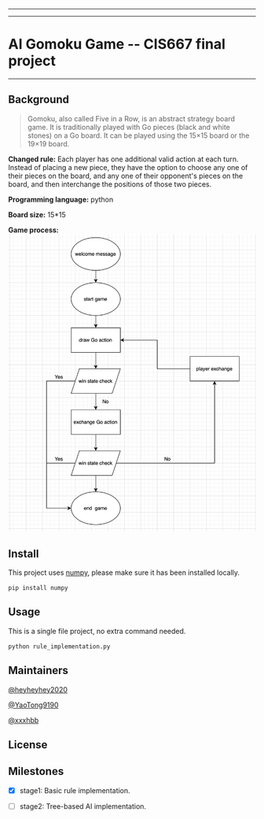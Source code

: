 ___
___
# AI Gomoku Game -- CIS667 final project
___
## Background
> Gomoku, also called Five in a Row, is an abstract strategy board game. It is traditionally played with Go pieces (black and white stones) on a Go board. It can be played using the 15×15 board or the 19×19 board.

**Changed rule:** Each player has one additional valid action at each turn.  Instead of placing a new piece, they have the option to choose any one of their pieces on the board, and any one of their opponent's pieces on the board, and then interchange the positions of those two pieces.

**Programming language:** python

**Board size:** 15\*15

**Game process:** 
![process flowchart](https://github.com/YaoTong9190/Gomoku/blob/main/process%20flowchart.png)

## Install
This project uses [numpy](https://numpy.org), please make sure it has been installed locally.
```
pip install numpy
```

## Usage
This is a single file project, no extra command needed.
```
python rule_implementation.py
```

## Maintainers
[@heyheyhey2020](https://github.com/heyheyhey2020)

[@YaoTong9190](https://github.com/YaoTong9190)

[@xxxhbb](https://github.com/xxxhbb)

## License


## Milestones
 - [x] stage1: Basic rule implementation.
 - [ ] stage2: Tree-based AI implementation.

